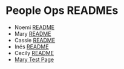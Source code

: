 # People Ops READMEs

- Noemi [README](noemi-bio.md)
- Mary [README](mary-bio.md)
- Cassie [README](cassie-bio.md)
- Inés [README](ines-bio.md)
- Cecily [README](cecily-bio.md)
- [Mary Test Page](marytest.md)
